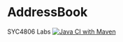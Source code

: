 # AddressBook
SYC4806 Labs
[![Java CI with Maven](https://github.com/niklegault/AddressBook/actions/workflows/maven.yml/badge.svg)](https://github.com/niklegault/AddressBook/actions/workflows/maven.yml)
